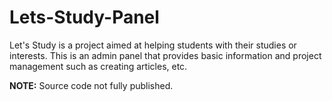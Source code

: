 # Lets-Study-Panel
Let's Study is a project aimed at helping students with their studies or interests. This is an admin panel that provides basic information and project management such as creating articles, etc.

**NOTE:** Source code not fully published.
